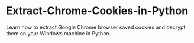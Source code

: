 # Extract-Chrome-Cookies-in-Python
Learn how to extract Google Chrome browser saved cookies and decrypt them on your Windows machine in Python.
